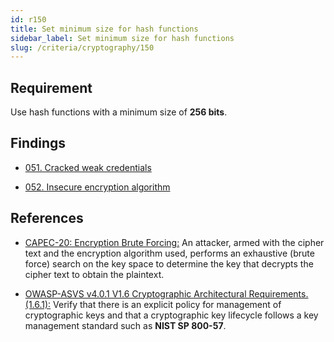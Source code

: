 ```yaml
---
id: r150
title: Set minimum size for hash functions
sidebar_label: Set minimum size for hash functions
slug: /criteria/cryptography/150
---
```


## Requirement

Use hash functions with a minimum size of **256 bits**.

## Findings

- [051. Cracked weak credentials](https://fluidattacks.com/products/rules/findings/051/)

- [052. Insecure encryption algorithm](https://fluidattacks.com/products/rules/findings/052/)

## References

- [CAPEC-20: Encryption Brute Forcing:](https://capec.mitre.org/data/definitions/20.html)
An attacker, armed with the cipher text and the encryption algorithm used,
performs an exhaustive (brute force) search on the key space
to determine the key that decrypts the cipher text to obtain the plaintext.

- [OWASP-ASVS v4.0.1 V1.6 Cryptographic Architectural Requirements.(1.6.1):](https://owasp.org/www-project-application-security-verification-standard/)
Verify that there is an explicit policy for management of cryptographic keys
and that a cryptographic key lifecycle follows a key management standard
such as **NIST SP 800-57**.
